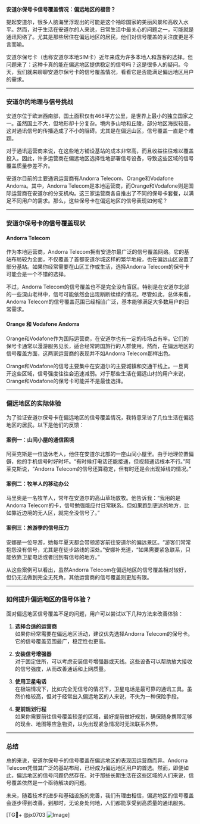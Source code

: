 **安道尔保号卡信号覆盖情况：偏远地区的福音？**

提起安道尔，很多人脑海里浮现出的可能是这个袖珍国家的美丽风景和高收入水平。然而，对于生活在安道尔的人来说，日常生活中最关心的问题之一，可能就是通讯网络了。尤其是那些居住在偏远地区的居民，他们对信号覆盖的关注度更是不言而喻。

安道尔保号卡（也称安道尔本地SIM卡）近年来成为许多本地人和游客的选择。但问题来了：这种卡真的能在偏远地区提供稳定的信号吗？这是很多人的疑问。今天，我们就来聊聊安道尔保号卡的信号覆盖情况，看看它是否能满足偏远地区用户的需求。

---

### **安道尔的地理与信号挑战**

安道尔位于欧洲西南部，国土面积仅有468平方公里，是世界上最小的独立国家之一。虽然国土不大，但地形却十分复杂。境内多山地和丘陵，部分地区海拔较高，这对通讯信号的传播造成了不小的阻碍。尤其是在偏远山区，信号覆盖一直是个难题。

对于通讯运营商来说，在这些地方铺设基站的成本非常高，而且收益往往难以覆盖投入。因此，许多运营商在偏远地区选择性地部署信号设备，导致这些区域的信号覆盖质量参差不齐。

安道尔目前的主要通讯运营商有Andorra Telecom、Orange和Vodafone Andorra。其中，Andorra Telecom是本地运营商，而Orange和Vodafone则是国际运营商在安道尔的分支机构。这三家运营商各自推出了不同的保号卡套餐，以满足不同用户的需求。那么，这些保号卡在偏远地区的信号表现如何呢？

---

### **安道尔保号卡的信号覆盖现状**

#### **Andorra Telecom**
作为本地运营商，Andorra Telecom拥有安道尔最广泛的信号覆盖网络。它的基站布局较为全面，不仅覆盖了首都安道尔城这样的繁华地段，也在偏远山区设置了部分基站。如果你经常需要在山区工作或生活，选择Andorra Telecom的保号卡可能会是一个不错的选择。

不过，Andorra Telecom的信号覆盖也不是完全没有盲区。特别是在安道尔北部的一些深山老林中，信号可能依然会出现断断续续的情况。尽管如此，总体来看，Andorra Telecom的信号覆盖范围已经相当广泛，基本能够满足大多数用户的日常需求。

#### **Orange 和 Vodafone Andorra**
Orange和Vodafone作为国际运营商，在安道尔也有一定的市场占有率。它们的保号卡通常以漫游服务见长，适合经常跨国旅行的人群使用。然而，在偏远地区的信号覆盖方面，这两家运营商的表现并不如Andorra Telecom那样出色。

Orange和Vodafone的信号主要集中在安道尔的主要城镇和交通干线上。一旦离开这些区域，信号强度往往会迅速减弱。对于那些生活在偏远山村的用户来说，Orange和Vodafone的保号卡可能并不是最佳选择。

---

### **偏远地区的实际体验**

为了验证安道尔保号卡在偏远地区的信号覆盖情况，我特意采访了几位生活在偏远地区的居民。以下是他们的反馈：

#### **案例一：山间小屋的通信困境**
阿莱克斯是一位退休老人，他住在安道尔北部的一座山间小屋里。由于地理位置偏僻，他的手机信号时好时坏。“有时候打电话还能接通，但视频通话根本不行。”阿莱克斯说，“Andorra Telecom的信号还算稳定，但有时还是会出现掉线的情况。”

#### **案例二：牧羊人的移动办公**
马里奥是一名牧羊人，常年在安道尔的高山草场放牧。他告诉我：“我用的是Andorra Telecom的卡，信号勉强能应付日常联系。但如果跑到更远的地方，比如靠近边境的无人区，就完全没信号了。”

#### **案例三：旅游季的信号压力**
安娜是一位导游，她每年夏天都会带领游客前往安道尔的偏远景区。“游客们常常抱怨没有信号，尤其是在徒步路线的深处。”安娜补充道，“如果需要紧急联系，只能依靠卫星电话或者回到有信号的地方。”

从这些案例可以看出，虽然Andorra Telecom在偏远地区的信号覆盖相对较好，但仍无法做到完全无死角。其他运营商的信号覆盖则更加有限。

---

### **如何提升偏远地区的信号体验？**

面对偏远地区信号覆盖不足的问题，用户可以尝试以下几种方法来改善体验：

1. **选择合适的运营商**  
   如果你经常需要在偏远地区活动，建议优先选择Andorra Telecom的保号卡。它的信号覆盖范围最广，稳定性也更高。

2. **安装信号增强器**  
   对于固定住所，可以考虑安装信号增强器或天线。这些设备可以帮助放大接收的信号强度，从而改善通话和上网质量。

3. **使用卫星电话**  
   在极端情况下，比如完全无信号的情况下，卫星电话是最可靠的通讯工具。虽然价格较高，但对于经常出入偏远地区的人来说，不失为一种保险手段。

4. **提前规划行程**  
   如果你需要前往信号覆盖较差的区域，最好提前做好规划，确保随身携带足够的现金、地图等应急物资，以免出现紧急情况时无法联系外界。

---

### **总结**

总的来说，安道尔保号卡的信号覆盖在偏远地区的表现因运营商而异。Andorra Telecom凭借其广泛的基站布局，已经成为偏远地区用户的首选。然而，即便如此，偏远地区的信号问题仍然存在。对于那些长期生活在这些区域的人们来说，信号覆盖依然是一个亟待解决的问题。

未来，随着技术的进步和基础设施的完善，我们有理由相信，偏远地区的信号覆盖会逐步得到改善。到那时，无论身处何地，人们都能享受到高质量的通讯服务。

[TG💪+ @jx0703 ![Image](https://github.com/user-attachments/assets/dbca1d08-cadb-493c-b0ec-ad6f7a83f270)]